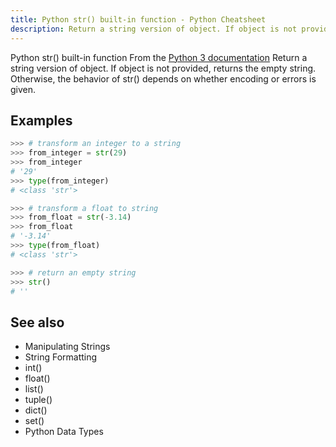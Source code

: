 ```yaml
---
title: Python str() built-in function - Python Cheatsheet
description: Return a string version of object. If object is not provided, returns the empty string. Otherwise, the behavior of str() depends on whether encoding or errors is given.
---
```


<base-title :title="frontmatter.title" :description="frontmatter.description">
Python str() built-in function
</base-title>

<base-disclaimer>
  <base-disclaimer-title>
    From the <a target="_blank" href="https://docs.python.org/3/library/functions.html#func-str">Python 3 documentation</a>
  </base-disclaimer-title>
  <base-disclaimer-content>
    Return a string version of object. If object is not provided, returns the empty string. Otherwise, the behavior of str() depends on whether encoding or errors is given.
  </base-disclaimer-content>
</base-disclaimer>

## Examples

```python
>>> # transform an integer to a string
>>> from_integer = str(29)
>>> from_integer
# '29'
>>> type(from_integer)
# <class 'str'>

>>> # transform a float to string
>>> from_float = str(-3.14)
>>> from_float
# '-3.14'
>>> type(from_float)
# <class 'str'>

>>> # return an empty string
>>> str()
# ''
```

## See also

- <router-link to="/cheatsheet/manipulating-strings/">Manipulating Strings</router-link>
- <router-link to="/cheatsheet/string-formatting/">String Formatting</router-link>
- <router-link to="/builtin/int/">int()</router-link>
- <router-link to="/builtin/float/">float()</router-link>
- <router-link to="/builtin/list/">list()</tool-code>
- <router-link to="/builtin/tuple/">tuple()</router-link>
- <router-link to="/builtin/dict/">dict()</router-link>
- <router-link to="/builtin/set/">set()</router-link>
- <router-link to="/blog/python-data-types/">Python Data Types</router-link>
